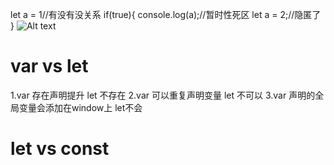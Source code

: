 
let a = 1//有没有没关系
    if(true){
        console.log(a);//暂时性死区
        let a = 2;//隐匿了
    }
![Alt text](image.png)

# var vs let
1.var 存在声明提升 let 不存在
2.var 可以重复声明变量 let 不可以
3.var 声明的全局变量会添加在window上 let不会

# let vs const